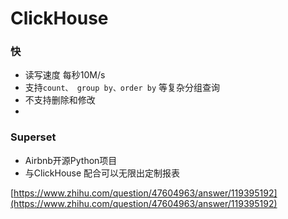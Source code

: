 # ClickHouse

### 快

* 读写速度 每秒10M/s
* 支持`count、 group by、order by` 等复杂分组查询
* 不支持删除和修改
* 
### Superset

*  Airbnb开源Python项目
* 与ClickHouse 配合可以无限出定制报表

[https://www.zhihu.com/question/47604963/answer/119395192](https://www.zhihu.com/question/47604963/answer/119395192)  


